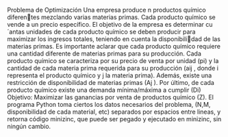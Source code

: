 Problema de Optimización
Una empresa produce n productos químico diferentes mezclando varias materias primas. Cada producto
químico se vende a un precio específico. El objetivo
de la empresa es determinar cu´antas unidades de cada
producto químico se deben producir para maximizar
los ingresos totales, teniendo en cuenta la disponibilidad de las materias primas. Es importante aclarar que
cada producto químico requiere una cantidad diferente
de materias primas para su producción.
Cada producto químico se caracteriza por su precio de
venta por unidad (pi) y la cantidad de cada materia
prima requerida para su producción (aij , donde i
representa el producto químico y j la materia prima).
Además, existe una restricción de disponibilidad de
materias primas (Aj ). Por último, de cada producto
químico existe una demanda mínima/máxima a
cumplir (Di)
Objetivo:
Maximizar las ganancias por venta de productos
químico (Z).
El programa Python toma ciertos los datos necesarios del problema, (N,M, disponibilidad de cada material, etc) separados por espacios entre lineas, y retorna código minizinc,
que puede ser pegado y ejecutado en minizinc, sin ningún cambio.
